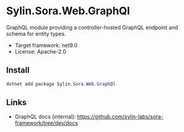# Sylin.Sora.Web.GraphQl

GraphQL module providing a controller-hosted GraphQL endpoint and schema for entity types.

- Target framework: net9.0
- License: Apache-2.0

## Install

```powershell
dotnet add package Sylin.Sora.Web.GraphQl
```

## Links
- GraphQL docs (internal): https://github.com/sylin-labs/sora-framework/tree/dev/docs
